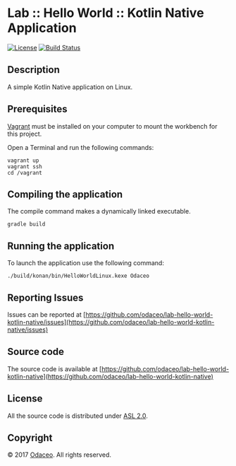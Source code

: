 # Lab :: Hello World :: Kotlin Native Application

[![License](https://img.shields.io/github/license/odaceo/lab-hello-world-kotlin-native.svg)](LICENSE)
[![Build Status](https://travis-ci.org/odaceo/lab-hello-world-kotlin-native.svg)](https://travis-ci.org/odaceo/lab-hello-world-kotlin-native)

## Description

A simple Kotlin Native application on Linux.

## Prerequisites

[Vagrant](https://www.vagrantup.com/downloads.html) must be installed on your 
computer to mount the workbench for this project.

Open a Terminal and run the following commands:

```shell
vagrant up
vagrant ssh
cd /vagrant
```

## Compiling the application

The compile command makes a dynamically linked executable.

``` shell
gradle build
```

## Running the application

To launch the application use the following command:

``` shell
./build/konan/bin/HelloWorldLinux.kexe Odaceo
```

## Reporting Issues

Issues can be reported at [https://github.com/odaceo/lab-hello-world-kotlin-native/issues](https://github.com/odaceo/lab-hello-world-kotlin-native/issues)

## Source code

The source code is available at [https://github.com/odaceo/lab-hello-world-kotlin-native](https://github.com/odaceo/lab-hello-world-kotlin-native)

## License

All the source code is distributed under [ASL 2.0](LICENSE).

## Copyright

© 2017 [Odaceo](http://odaceo.ch). All rights reserved.
